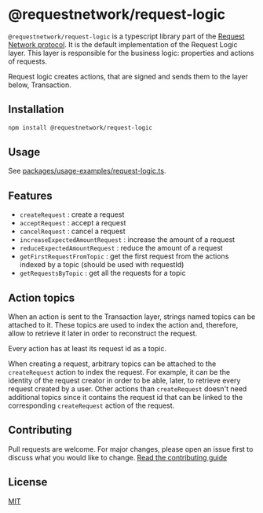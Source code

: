 # @requestnetwork/request-logic

`@requestnetwork/request-logic` is a typescript library part of the [Request Network protocol](https://github.com/RequestNetwork/requestNetwork).
It is the default implementation of the Request Logic layer. This layer is responsible for the business logic: properties and actions of requests.

Request logic creates actions, that are signed and sends them to the layer below, Transaction.

## Installation

```bash
npm install @requestnetwork/request-logic
```

## Usage

See [packages/usage-examples/request-logic.ts](`packages/usage-examples/request-logic.ts`).

## Features

- `createRequest` : create a request
- `acceptRequest` : accept a request
- `cancelRequest` : cancel a request
- `increaseExpectedAmountRequest` : increase the amount of a request
- `reduceExpectedAmountRequest` : reduce the amount of a request
- `getFirstRequestFromTopic` : get the first request from the actions indexed by a topic (should be used with requestId)
- `getRequestsByTopic` : get all the requests for a topic

## Action topics

When an action is sent to the Transaction layer, strings named topics can be attached to it. These topics are used to index the action and, therefore, allow to retrieve it later in order to reconstruct the request.

Every action has at least its request id as a topic.

When creating a request, arbitrary topics can be attached to the `createRequest` action to index the request. For example, it can be the identity of the request creator in order to be able, later, to retrieve every request created by a user. Other actions than `createRequest` doesn't need additional topics since it contains the request id that can be linked to the corresponding `createRequest` action of the request.

## Contributing

Pull requests are welcome. For major changes, please open an issue first to discuss what you would like to change.
[Read the contributing guide](/CONTRIBUTING.md)

## License

[MIT](/LICENSE)
